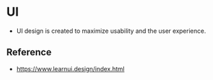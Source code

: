 # UI

- UI design is created to maximize usability and the user experience.

## Reference

- https://www.learnui.design/index.html